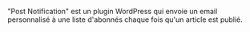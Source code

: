 "Post Notification" est un plugin WordPress qui envoie un email personnalisé à une liste d'abonnés chaque fois qu'un article est publié.
